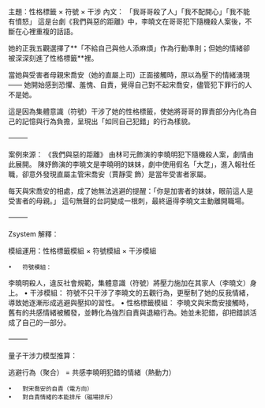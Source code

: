 主題：性格標籤 × 符號 × 干涉
內文：
「我哥哥殺了人」「我不配開心」「我不能有憤怒」
這是台劇《我們與惡的距離》中，李曉文在哥哥犯下隨機殺人案後，不斷在心裡重複的話語。

她的正我五觀選擇了**「不給自己與他人添麻煩」作為行動準則；但她的情緒卻被深深刻進了性格標籤**裡。

當她與受害者母親宋喬安（她的直屬上司）正面接觸時，原以為壓下的情緒湧現——
她開始感到恐懼、羞愧、自責，覺得自己對不起宋喬安，儘管犯下罪行的人不是她。

這是因為集體意識（符號）干涉了她的性格標籤，使她將哥哥的罪責部分內化為自己的記憶與行為負擔，呈現出「如同自己犯錯」的行為樣貌。

⸻

案例來源：
《我們與惡的距離》
由林可元飾演的李曉明犯下隨機殺人案，劇情由此展開。
陳妤飾演的李曉文是李曉明的妹妹，劇中使用假名「大芝」，進入報社任職，卻意外發現直屬主管宋喬安（賈靜雯 飾）是當年受害者家屬。

每天與宋喬安的相處，成了她無法逃避的提醒：「你是加害者的妹妹，眼前這人是受害者的母親。」
這句無聲的台詞變成一根刺，最終逼得李曉文主動離開職場。

⸻

Zsystem 解釋：

模組運用：性格標籤模組 × 符號模組 × 干涉模組

	•	符號模組：
李曉明殺人，違反社會規範，集體意識（符號）將壓力施加在其家人（李曉文）身上。
	•	干涉模組：
符號不只干涉了李曉文的五觀行為，更壓制了她的反我情緒，導致她逐漸形成逃避與壓抑的習性。
	•	性格標籤模組：
李曉文與宋喬安接觸時，舊有的共感情緒被觸發，並轉化為強烈自責與退縮行為。她並未犯錯，卻把錯誤活成了自己的一部分。

⸻

量子干涉力模型推算：

逃避行為（聚合）
= 共感李曉明犯錯的情緒（熱動力）

	•	對宋喬安的自責（電方向）
	•	對自責情緒的本能排斥（磁場排斥）
